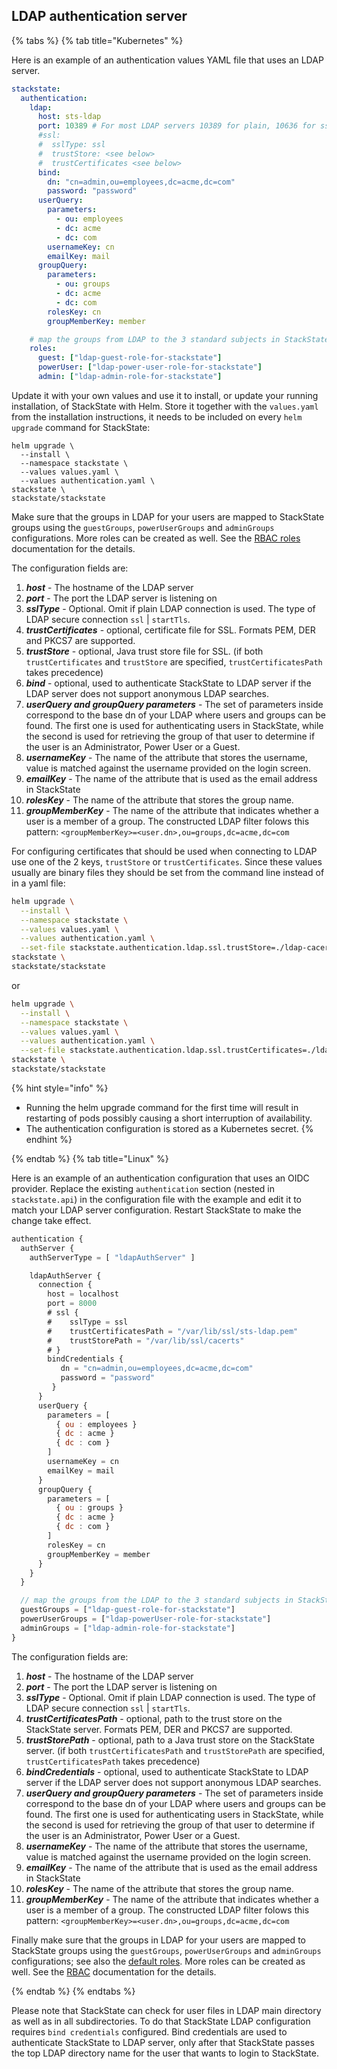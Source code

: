 ## LDAP authentication server

{% tabs %}
{% tab title="Kubernetes" %}

Here is an example of an authentication values YAML file that uses an LDAP server.

```yaml
stackstate:
  authentication:
    ldap:
      host: sts-ldap
      port: 10389 # For most LDAP servers 10389 for plain, 10636 for ssl connections
      #ssl:
      #  sslType: ssl
      #  trustStore: <see below>
      #  trustCertificates <see below>
      bind:
        dn: "cn=admin,ou=employees,dc=acme,dc=com"
        password: "password"
      userQuery:
        parameters:
          - ou: employees
          - dc: acme
          - dc: com
        usernameKey: cn
        emailKey: mail
      groupQuery:
        parameters:
          - ou: groups
          - dc: acme
          - dc: com
        rolesKey: cn
        groupMemberKey: member

    # map the groups from LDAP to the 3 standard subjects in StackState (guest, powerUser and admin)
    roles:
      guest: ["ldap-guest-role-for-stackstate"]
      powerUser: ["ldap-power-user-role-for-stackstate"]
      admin: ["ldap-admin-role-for-stackstate"]
```

Update it with your own values and use it to install, or update your running installation, of StackState with Helm. Store it together with the `values.yaml` from the installation instructions, it needs to be included on every `helm upgrade` command for StackState:

```
helm upgrade \
  --install \
  --namespace stackstate \
  --values values.yaml \
  --values authentication.yaml \
stackstate \
stackstate/stackstate
```

Make sure that the groups in LDAP for your users are mapped to StackState groups using the `guestGroups`, `powerUserGroups` and `adminGroups` configurations. More roles can be created as well. See the [RBAC roles](../rbac/rbac_roles.md) documentation for the details.

The configuration fields are:

1. _**host**_ - The hostname of the LDAP server
2. _**port**_ - The port the LDAP server is listening on
3. _**sslType**_ - Optional. Omit if plain LDAP connection is used. The type of LDAP secure connection `ssl` \| `startTls`.
4.  _**trustCertificates**_ - optional, certificate file for SSL. Formats PEM, DER and PKCS7 are supported.
5.  _**trustStore**_ - optional, Java trust store file for SSL. \(if both `trustCertificates` and `trustStore` are specified, `trustCertificatesPath` takes precedence\)
6.  _**bind**_ - optional, used to authenticate StackState to LDAP server if the LDAP server does not support anonymous LDAP searches.
7.  _**userQuery and groupQuery parameters**_ - The set of parameters inside correspond to the base dn of your LDAP where users and groups can be found. The first one is used for authenticating users in StackState, while the second is used for retrieving the group of that user to determine if the user is an Administrator, Power User or a Guest.
8.  _**usernameKey**_ - The name of the attribute that stores the username, value is matched against the username provided on the login screen.
9.  _**emailKey**_ - The name of the attribute that is used as the email address in StackState
10. _**rolesKey**_ - The name of the attribute that stores the group name.
11. _**groupMemberKey**_ - The name of the attribute that indicates whether a user is a member of a group. The constructed LDAP filter folows this pattern: `<groupMemberKey>=<user.dn>,ou=groups,dc=acme,dc=com`


For configuring certificates that should be used when connecting to LDAP use one of the 2 keys, `trustStore` or `trustCertificates`. Since these values usually are binary files they should be set from the command line instead of in a yaml file:

```bash
helm upgrade \
  --install \
  --namespace stackstate \
  --values values.yaml \
  --values authentication.yaml \
  --set-file stackstate.authentication.ldap.ssl.trustStore=./ldap-cacerts \
stackstate \
stackstate/stackstate
```

or 

```bash
helm upgrade \
  --install \
  --namespace stackstate \
  --values values.yaml \
  --values authentication.yaml \
  --set-file stackstate.authentication.ldap.ssl.trustCertificates=./ldap-certificate.pem \
stackstate \
stackstate/stackstate
```

{% hint style="info" %}
* Running the helm upgrade command for the first time will result in restarting of pods possibly causing a short interruption of availability.
* The authentication configuration is stored as a Kubernetes secret.
{% endhint %}

{% endtab %}
{% tab title="Linux" %}

Here is an example of an authentication configuration that uses an OIDC provider. Replace the existing `authentication` section (nested in `stackstate.api`) in the configuration file with the example and edit it to match your LDAP server configuration. Restart StackState to make the change take effect.

```javascript
authentication {
  authServer {
    authServerType = [ "ldapAuthServer" ]

    ldapAuthServer {
      connection {
        host = localhost
        port = 8000
        # ssl {
        #    sslType = ssl
        #    trustCertificatesPath = "/var/lib/ssl/sts-ldap.pem"
        #    trustStorePath = "/var/lib/ssl/cacerts"
        # }
        bindCredentials {
           dn = "cn=admin,ou=employees,dc=acme,dc=com"
           password = "password"
         }
      }
      userQuery {
        parameters = [
          { ou : employees }
          { dc : acme }
          { dc : com }
        ]
        usernameKey = cn
        emailKey = mail
      }
      groupQuery {
        parameters = [
          { ou : groups }
          { dc : acme }
          { dc : com }
        ]
        rolesKey = cn
        groupMemberKey = member
      }
    }
  }

  // map the groups from the LDAP to the 3 standard subjects in StackState (guest, powerUser and admin)
  guestGroups = ["ldap-guest-role-for-stackstate"]
  powerUserGroups = ["ldap-powerUser-role-for-stackstate"]
  adminGroups = ["ldap-admin-role-for-stackstate"]
}
```

The configuration fields are:

1. _**host**_ - The hostname of the LDAP server
2. _**port**_ - The port the LDAP server is listening on
3. _**sslType**_ - Optional. Omit if plain LDAP connection is used. The type of LDAP secure connection `ssl` \| `startTls`.
4.  _**trustCertificatesPath**_ - optional, path to the trust store on the StackState server. Formats PEM, DER and PKCS7 are supported.
5.  _**trustStorePath**_ - optional, path to a Java trust store on the StackState server. \(if both `trustCertificatesPath` and `trustStorePath` are specified, `trustCertificatesPath` takes precedence\)
6.  _**bindCredentials**_ - optional, used to authenticate StackState to LDAP server if the LDAP server does not support anonymous LDAP searches.
7.  _**userQuery and groupQuery parameters**_ - The set of parameters inside correspond to the base dn of your LDAP where users and groups can be found. The first one is used for authenticating users in StackState, while the second is used for retrieving the group of that user to determine if the user is an Administrator, Power User or a Guest.
8.  _**usernameKey**_ - The name of the attribute that stores the username, value is matched against the username provided on the login screen.
9.  _**emailKey**_ - The name of the attribute that is used as the email address in StackState
10. _**rolesKey**_ - The name of the attribute that stores the group name.
11. _**groupMemberKey**_ - The name of the attribute that indicates whether a user is a member of a group. The constructed LDAP filter folows this pattern: `<groupMemberKey>=<user.dn>,ou=groups,dc=acme,dc=com`

 
Finally make sure that the groups in LDAP for your users are mapped to StackState groups using the `guestGroups`, `powerUserGroups` and `adminGroups` configurations; see also the [default roles](../rbac/rbac_permissions.md#predefined-roles). More roles can be created as well. See the [RBAC](../rbac/role_based_access_control.md) documentation for the details.

{% endtab %}
{% endtabs %}

Please note that StackState can check for user files in LDAP main directory as well as in all subdirectories. To do that StackState LDAP configuration requires `bind credentials` configured. Bind credentials are used to authenticate StackState to LDAP server, only after that StackState passes the top LDAP directory name for the user that wants to login to StackState.
